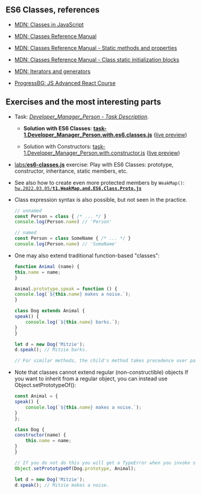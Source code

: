 ## ES6 Classes, references

* [MDN: Classes in JavaScript](https://developer.mozilla.org/en-US/docs/Learn/JavaScript/Objects/Classes_in_JavaScript)
  
* [MDN: Classes Reference Manual](https://developer.mozilla.org/en-US/docs/Web/JavaScript/Reference/Classes)

* [MDN: Classes Reference Manual - Static methods and properties](https://developer.mozilla.org/en-US/docs/Web/JavaScript/Reference/Classes#static_methods_and_properties)

* [MDN: Classes Reference Manual - Class static initialization blocks](https://developer.mozilla.org/en-US/docs/Web/JavaScript/Reference/Classes/Class_static_initialization_blocks)
  
* [MDN: Iterators and generators](https://developer.mozilla.org/en-US/docs/Web/JavaScript/Guide/Iterators_and_Generators)
  
  
* [ProgressBG: JS Advanced React Course](https://wwwcourses.github.io/ProgressBG-JS-Advanced-React-Slides/pages/themes/newES6syntax/newES6syntax.html#/22)
  


## Exercises and the most interesting parts

* Task: [*Developer_Manager_Person - Task Description*](https://wwwcourses.github.io/ProgressBG-JS-Advanced-React-Slides/pages/themes/prototypalInheritance/prototypalInheritance.html#/DeveloperManagerPersonTaskDescription).


  * **Solution with ES6 Classes**: [**task-1.Developer_Manager_Person.with.es6.classes.js**](../../hw.2022.03.13/task-1.Developer_Manager_Person.with.es6.classes.js) ([live preview](https://metalevel-tech.github.io/js_homework/hw.2022.03.13/task-1.Developer_Manager_Person.with.es6.classes.html))

  * Solution with Constructors: [task-1.Developer_Manager_Person.with.constructor.js](../../hw.2022.03.13/task-1.Developer_Manager_Person.with.constructor.js) ([live preview](https://metalevel-tech.github.io/js_homework/hw.2022.03.13/task-1.Developer_Manager_Person.with.constructor.html))

* [labs/**es6-classes.js**](../../labs/es6-classes.js) exercise: Play with ES6 Classes: prototype, constructor, inheritance, static members, etc.

* See also how to create even more protected members by `WeakMap()`: [`hw.2022.03.05/`](../../hw.2022.03.05)[**`t1.WeakMap.and.ES6.Class.Proto.js`**](../../hw.2022.03.05/t1.WeakMap.and.ES6.Class.Proto.js)

* Class expression syntax is also possible, but not seen in the practice.

    ```js
    // unnamed
    const Person = class { /* ... */ }
    console.log(Person.name) // 'Person'

    // named
    const Person = class SomeName { /* ... */ }
    console.log(Person.name) // 'SomeName'
    ```

* One may also extend traditional function-based "classes":

    ```js
    function Animal (name) {
    this.name = name;
    }

    Animal.prototype.speak = function () {
    console.log(`${this.name} makes a noise.`);
    }

    class Dog extends Animal {
    speak() {
        console.log(`${this.name} barks.`);
    }
    }

    let d = new Dog('Mitzie');
    d.speak(); // Mitzie barks.

    // For similar methods, the child's method takes precedence over parent's method
    ```

* Note that classes cannot extend regular (non-constructible) objects If you want to inherit from a regular object, you can instead use Object.setPrototypeOf():

    ```js
    const Animal = {
    speak() {
        console.log(`${this.name} makes a noise.`);
    }
    };

    class Dog {
    constructor(name) {
        this.name = name;
    }
    }

    // If you do not do this you will get a TypeError when you invoke speak
    Object.setPrototypeOf(Dog.prototype, Animal);

    let d = new Dog('Mitzie');
    d.speak(); // Mitzie makes a noise.

    ```
